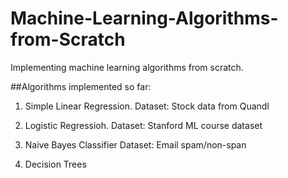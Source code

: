 # Machine-Learning-Algorithms-from-Scratch
Implementing machine learning algorithms from scratch.

##Algorithms implemented so far:

1. Simple Linear Regression. Dataset: Stock data from Quandl  

2. Logistic Regressioh. Dataset: Stanford ML course dataset  

3. Naive Bayes Classifier  Dataset: Email spam/non-span  

4. Decision Trees
